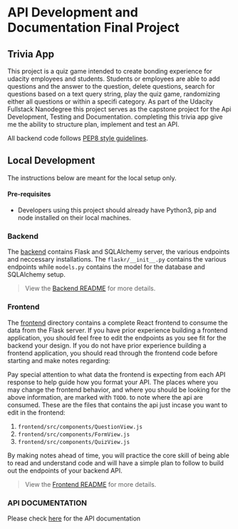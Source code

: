 # API Development and Documentation Final Project

## Trivia App

This project is a quiz game intended to create bonding experience for udacity employees and students. Students or employees are able to add questions and the answer to the question, delete questions, search for questions based on a text query string, play the quiz game, randomizing either all questions or within a specifi category.
As part of the Udacity Fullstack Nanodegree this project serves as the capstone project for the Api Development, Testing and Documentation. completing this trivia app give me the ability to structure plan, implement and test an API.

All backend code follows [PEP8 style guidelines](https://www.python.org/dev/peps/pep-0008/).

## Local Development

The instructions below are meant for the local setup only.

#### Pre-requisites

- Developers using this project should already have Python3, pip and node installed on their local machines.

### Backend

The [backend](./backend/README.md) contains Flask and SQLAlchemy server, the various endpoints and neccessary installations. The `flaskr/__init__.py` contains the various endpoints while `models.py` contains the model for the database and SQLAlchemy setup.

> View the [Backend README](./backend/README.md) for more details.

### Frontend

The [frontend](./frontend/README.md) directory contains a complete React frontend to consume the data from the Flask server. If you have prior experience building a frontend application, you should feel free to edit the endpoints as you see fit for the backend your design. If you do not have prior experience building a frontend application, you should read through the frontend code before starting and make notes regarding:

Pay special attention to what data the frontend is expecting from each API response to help guide how you format your API. The places where you may change the frontend behavior, and where you should be looking for the above information, are marked with `TODO`. to note where the api are consumed. These are the files that contains the api just incase you want to edit in the frontend:

1. `frontend/src/components/QuestionView.js`
2. `frontend/src/components/FormView.js`
3. `frontend/src/components/QuizView.js`

By making notes ahead of time, you will practice the core skill of being able to read and understand code and will have a simple plan to follow to build out the endpoints of your backend API.

> View the [Frontend README](./frontend/README.md) for more details.

### API DOCUMENTATION

Please check [here](./Docs/README.md) for the API documentation
